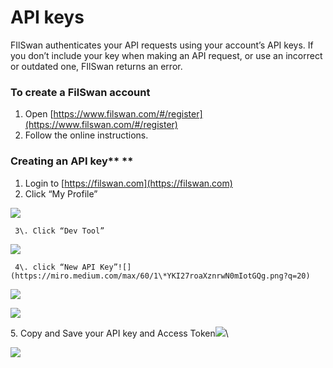 # API keys

FIlSwan authenticates your API requests using your account’s API keys. If you don’t include your key when making an API request, or use an incorrect or outdated one, FIlSwan returns an error.

### **To create a FilSwan account**

1. Open [https://www.filswan.com/#/register](https://www.filswan.com/#/register)
2. Follow the online instructions.

### Creating an API key** **

1. Login to [https://filswan.com](https://filswan.com)
2. Click “My Profile”

![](https://miro.medium.com/max/1423/1\*NtMGIWHEqIVxigF1ilcGvA.png)

     3\. Click “Dev Tool”

![](https://miro.medium.com/max/472/1\*Fs0bXllT2z0e6SxVWtJO8g.png)

     4\. click “New API Key”![](https://miro.medium.com/max/60/1\*YKI27roaXznrwN0mIotGQg.png?q=20)

![](https://miro.medium.com/max/908/1\*3sZqhBjClQ-tkGVAOAGkyw.png)

![](https://miro.medium.com/max/952/1\*YKI27roaXznrwN0mIotGQg.png)

5\. Copy and Save your API key and Access Token![](https://miro.medium.com/max/60/1\*CKyaJmkKZ9U6Krvk1nFA_Q.png?q=20)\


![](https://miro.medium.com/max/949/1\*CKyaJmkKZ9U6Krvk1nFA_Q.png)
